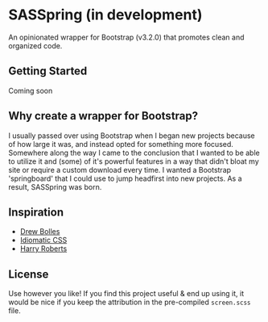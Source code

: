 # SASSpring (in development)

An opinionated wrapper for Bootstrap (v3.2.0) that promotes clean and organized code.

## Getting Started

Coming soon

## Why create a wrapper for Bootstrap?

I usually passed over using Bootstrap when I began new projects because of how large it was, and instead opted for something more focused. Somewhere along the way I came to the conclusion that I wanted to be able to utilize it and (some) of it's powerful features in a way that didn't bloat my site or require a custom download every time. I wanted a Bootstrap 'springboard' that I could use to jump headfirst into new projects. As a result, SASSpring was born.

## Inspiration
* [Drew Bolles](http://drewbolles.com/)
* [Idiomatic CSS](https://github.com/necolas/idiomatic-css/)
* [Harry Roberts](http://csswizardry.com/)

## License

Use however you like! If you find this project useful & end up using it, it would be nice if you keep the attribution in the pre-compiled `screen.scss` file.
